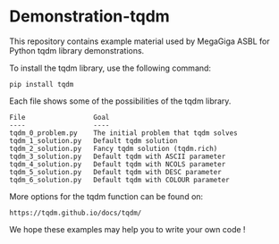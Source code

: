 # Demonstration-tqdm

This repository contains example material used by MegaGiga ASBL for Python tqdm library demonstrations.

To install the tqdm library, use the following command:

    pip install tqdm

Each file shows some of the possibilities of the tqdm library.

    File                 Goal                                
    ----                 ----                                
    tqdm_0_problem.py    The initial problem that tqdm solves
    tqdm_1_solution.py   Default tqdm solution
    tqdm_2_solution.py   Fancy tqdm solution (tqdm.rich)
    tqdm_3_solution.py   Default tqdm with ASCII parameter
    tqdm_4_solution.py   Default tqdm with NCOLS parameter
    tqdm_5_solution.py   Default tqdm with DESC parameter
    tqdm_6_solution.py   Default tqdm with COLOUR parameter

More options for the tqdm function can be found on:

    https://tqdm.github.io/docs/tqdm/

We hope these examples may help you to write your own code !
